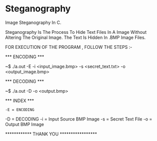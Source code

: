 # Steganography
Image Steganography In C.

Steganography Is The Process To Hide Text Files In A Image Without Altering The Original Image.
The Text Is Hidden In .BMP Image Files.

FOR EXECUTION OF THE PROGRAM , FOLLOW THE STEPS :-

*** ENCODING ***

~$ ./a.out -E -i <input_image.bmp> -s <secret_text.txt> -o <output_image.bmp>

*** DECODING ***

~$ ./a.out -D -o <output.bmp>

*** INDEX ***

	-E = ENCODING
  -D = DECODING
	-i = Input Source BMP Image
	-s = Secret Text File
	-o = Output BMP Image
  
  ************ THANK YOU *****************
